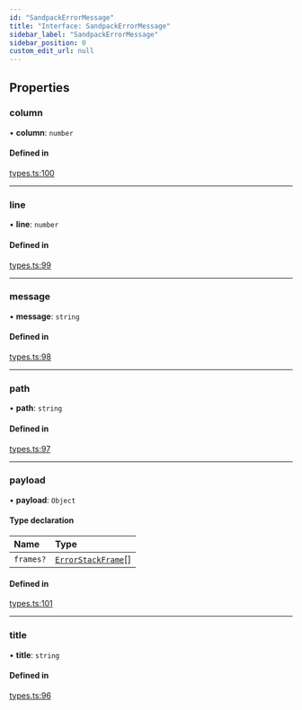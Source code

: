 ```yaml
---
id: "SandpackErrorMessage"
title: "Interface: SandpackErrorMessage"
sidebar_label: "SandpackErrorMessage"
sidebar_position: 0
custom_edit_url: null
---
```


## Properties

### column

• **column**: `number`

#### Defined in

[types.ts:100](https://github.com/codesandbox/sandpack/blob/ce1032c/sandpack-client/src/types.ts#L100)

___

### line

• **line**: `number`

#### Defined in

[types.ts:99](https://github.com/codesandbox/sandpack/blob/ce1032c/sandpack-client/src/types.ts#L99)

___

### message

• **message**: `string`

#### Defined in

[types.ts:98](https://github.com/codesandbox/sandpack/blob/ce1032c/sandpack-client/src/types.ts#L98)

___

### path

• **path**: `string`

#### Defined in

[types.ts:97](https://github.com/codesandbox/sandpack/blob/ce1032c/sandpack-client/src/types.ts#L97)

___

### payload

• **payload**: `Object`

#### Type declaration

| Name | Type |
| :------ | :------ |
| `frames?` | [`ErrorStackFrame`](ErrorStackFrame)[] |

#### Defined in

[types.ts:101](https://github.com/codesandbox/sandpack/blob/ce1032c/sandpack-client/src/types.ts#L101)

___

### title

• **title**: `string`

#### Defined in

[types.ts:96](https://github.com/codesandbox/sandpack/blob/ce1032c/sandpack-client/src/types.ts#L96)
